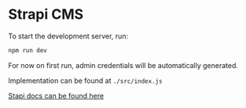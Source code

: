 # Strapi CMS

To start the development server, run:

```bash
npm run dev
```

For now on first run, admin credentials will be automatically generated.

Implementation can be found at `./src/index.js`

[Stapi docs can be found here](https://docs.strapi.io)
